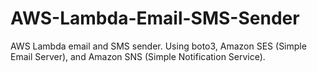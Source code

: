 # AWS-Lambda-Email-SMS-Sender
AWS Lambda email and SMS sender. Using boto3, Amazon SES (Simple Email Server), and Amazon SNS (Simple Notification Service).
